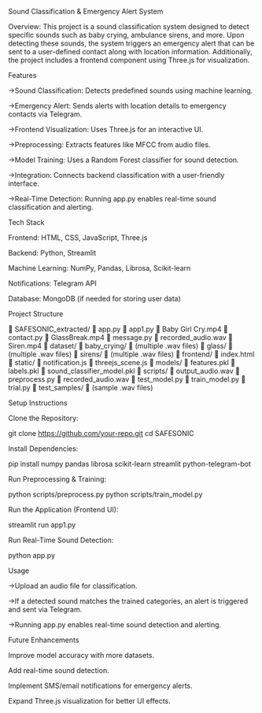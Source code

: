 Sound Classification & Emergency Alert System

Overview:
This project is a sound classification system designed to detect specific sounds such as baby crying, ambulance sirens, and more. Upon detecting these sounds, the system triggers an emergency alert that can be sent to a user-defined contact along with location information. Additionally, the project includes a frontend component using Three.js for visualization.

Features

->Sound Classification: Detects predefined sounds using machine learning.

->Emergency Alert: Sends alerts with location details to emergency contacts via Telegram.

->Frontend Visualization: Uses Three.js for an interactive UI.

->Preprocessing: Extracts features like MFCC from audio files.

->Model Training: Uses a Random Forest classifier for sound detection.

->Integration: Connects backend classification with a user-friendly interface.

->Real-Time Detection: Running app.py enables real-time sound classification and alerting.



Tech Stack

Frontend: HTML, CSS, JavaScript, Three.js

Backend: Python, Streamlit

Machine Learning: NumPy, Pandas, Librosa, Scikit-learn

Notifications: Telegram API

Database: MongoDB (if needed for storing user data)


Project Structure

📂 SAFESONIC_extracted/
    📄 app.py
    📄 app1.py
    📄 Baby Girl Cry.mp4
    📄 contact.py
    📄 GlassBreak.mp4
    📄 message.py
    📄 recorded_audio.wav
    📄 Siren.mp4
    📂 dataset/
        📂 baby_crying/
            📄 (multiple .wav files)
        📂 glass/
            📄 (multiple .wav files)
        📂 sirens/
            📄 (multiple .wav files)
    📂 frontend/
        📄 index.html
        📂 static/
            📄 notification.js
            📄 threejs_scene.js
    📂 models/
        📄 features.pkl
        📄 labels.pkl
        📄 sound_classifier_model.pkl
    📂 scripts/
        📄 output_audio.wav
        📄 preprocess.py
        📄 recorded_audio.wav
        📄 test_model.py
        📄 train_model.py
        📄 trial.py
    📂 test_samples/
        📄 (sample .wav files)

Setup Instructions

Clone the Repository:

git clone https://github.com/your-repo.git
cd SAFESONIC

Install Dependencies:

pip install numpy pandas librosa scikit-learn streamlit python-telegram-bot

Run Preprocessing & Training:

python scripts/preprocess.py
python scripts/train_model.py

Run the Application (Frontend UI):

streamlit run app1.py

Run Real-Time Sound Detection:

python app.py




Usage

->Upload an audio file for classification.

->If a detected sound matches the trained categories, an alert is triggered and sent via Telegram.

->Running app.py enables real-time sound detection and alerting.



Future Enhancements

Improve model accuracy with more datasets.

Add real-time sound detection.

Implement SMS/email notifications for emergency alerts.

Expand Three.js visualization for better UI effects.
